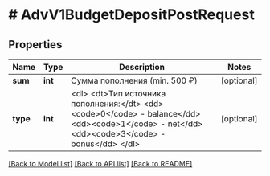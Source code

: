 # # AdvV1BudgetDepositPostRequest

## Properties

Name | Type | Description | Notes
------------ | ------------- | ------------- | -------------
**sum** | **int** | Сумма пополнения (min. 500 ₽) | [optional]
**type** | **int** | &lt;dl&gt; &lt;dt&gt;Тип источника пополнения:&lt;/dt&gt; &lt;dd&gt;&lt;code&gt;0&lt;/code&gt; - balance&lt;/dd&gt; &lt;dd&gt;&lt;code&gt;1&lt;/code&gt; - net&lt;/dd&gt; &lt;dd&gt;&lt;code&gt;3&lt;/code&gt; - bonus&lt;/dd&gt; &lt;/dl&gt; | [optional]

[[Back to Model list]](../../README.md#models) [[Back to API list]](../../README.md#endpoints) [[Back to README]](../../README.md)

